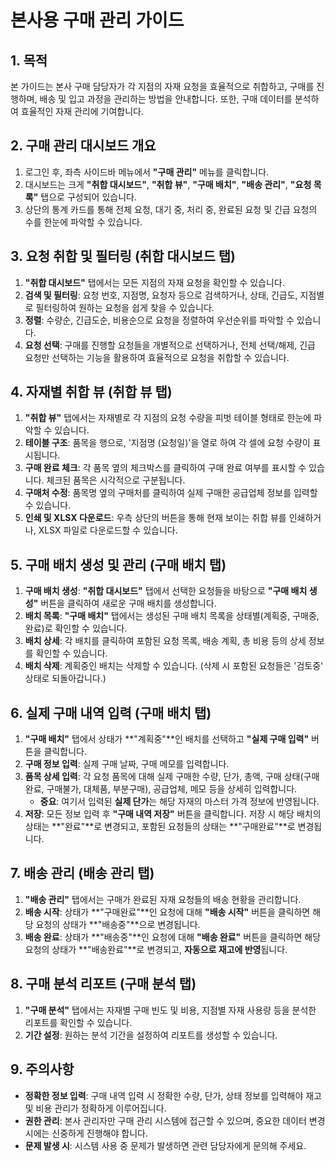 # 본사용 구매 관리 가이드

## 1. 목적

본 가이드는 본사 구매 담당자가 각 지점의 자재 요청을 효율적으로 취합하고, 구매를 진행하며, 배송 및 입고 과정을 관리하는 방법을 안내합니다. 또한, 구매 데이터를 분석하여 효율적인 자재 관리에 기여합니다.

## 2. 구매 관리 대시보드 개요

1.  로그인 후, 좌측 사이드바 메뉴에서 **"구매 관리"** 메뉴를 클릭합니다.
2.  대시보드는 크게 **"취합 대시보드"**, **"취합 뷰"**, **"구매 배치"**, **"배송 관리"**, **"요청 목록"** 탭으로 구성되어 있습니다.
3.  상단의 통계 카드를 통해 전체 요청, 대기 중, 처리 중, 완료된 요청 및 긴급 요청의 수를 한눈에 파악할 수 있습니다.

## 3. 요청 취합 및 필터링 (취합 대시보드 탭)

1.  **"취합 대시보드"** 탭에서는 모든 지점의 자재 요청을 확인할 수 있습니다.
2.  **검색 및 필터링**: 요청 번호, 지점명, 요청자 등으로 검색하거나, 상태, 긴급도, 지점별로 필터링하여 원하는 요청을 쉽게 찾을 수 있습니다.
3.  **정렬**: 수량순, 긴급도순, 비용순으로 요청을 정렬하여 우선순위를 파악할 수 있습니다.
4.  **요청 선택**: 구매를 진행할 요청들을 개별적으로 선택하거나, 전체 선택/해제, 긴급 요청만 선택하는 기능을 활용하여 효율적으로 요청을 취합할 수 있습니다.

## 4. 자재별 취합 뷰 (취합 뷰 탭)

1.  **"취합 뷰"** 탭에서는 자재별로 각 지점의 요청 수량을 피벗 테이블 형태로 한눈에 파악할 수 있습니다.
2.  **테이블 구조**: 품목을 행으로, '지점명 (요청일)'을 열로 하여 각 셀에 요청 수량이 표시됩니다.
3.  **구매 완료 체크**: 각 품목 옆의 체크박스를 클릭하여 구매 완료 여부를 표시할 수 있습니다. 체크된 품목은 시각적으로 구분됩니다.
4.  **구매처 수정**: 품목명 옆의 구매처를 클릭하여 실제 구매한 공급업체 정보를 입력할 수 있습니다.
5.  **인쇄 및 XLSX 다운로드**: 우측 상단의 버튼을 통해 현재 보이는 취합 뷰를 인쇄하거나, XLSX 파일로 다운로드할 수 있습니다.

## 5. 구매 배치 생성 및 관리 (구매 배치 탭)

1.  **구매 배치 생성**: **"취합 대시보드"** 탭에서 선택한 요청들을 바탕으로 **"구매 배치 생성"** 버튼을 클릭하여 새로운 구매 배치를 생성합니다.
2.  **배치 목록**: **"구매 배치"** 탭에서는 생성된 구매 배치 목록을 상태별(계획중, 구매중, 완료)로 확인할 수 있습니다.
3.  **배치 상세**: 각 배치를 클릭하여 포함된 요청 목록, 배송 계획, 총 비용 등의 상세 정보를 확인할 수 있습니다.
4.  **배치 삭제**: 계획중인 배치는 삭제할 수 있습니다. (삭제 시 포함된 요청들은 '검토중' 상태로 되돌아갑니다.)

## 6. 실제 구매 내역 입력 (구매 배치 탭)

1.  **"구매 배치"** 탭에서 상태가 **"계획중"**인 배치를 선택하고 **"실제 구매 입력"** 버튼을 클릭합니다.
2.  **구매 정보 입력**: 실제 구매 날짜, 구매 메모를 입력합니다.
3.  **품목 상세 입력**: 각 요청 품목에 대해 실제 구매한 수량, 단가, 총액, 구매 상태(구매완료, 구매불가, 대체품, 부분구매), 공급업체, 메모 등을 상세히 입력합니다.
    *   **중요**: 여기서 입력된 **실제 단가**는 해당 자재의 마스터 가격 정보에 반영됩니다.
4.  **저장**: 모든 정보 입력 후 **"구매 내역 저장"** 버튼을 클릭합니다. 저장 시 해당 배치의 상태는 **"완료"**로 변경되고, 포함된 요청들의 상태는 **"구매완료"**로 변경됩니다.

## 7. 배송 관리 (배송 관리 탭)

1.  **"배송 관리"** 탭에서는 구매가 완료된 자재 요청들의 배송 현황을 관리합니다.
2.  **배송 시작**: 상태가 **"구매완료"**인 요청에 대해 **"배송 시작"** 버튼을 클릭하면 해당 요청의 상태가 **"배송중"**으로 변경됩니다.
3.  **배송 완료**: 상태가 **"배송중"**인 요청에 대해 **"배송 완료"** 버튼을 클릭하면 해당 요청의 상태가 **"배송완료"**로 변경되고, **자동으로 재고에 반영**됩니다.

## 8. 구매 분석 리포트 (구매 분석 탭)

1.  **"구매 분석"** 탭에서는 자재별 구매 빈도 및 비용, 지점별 자재 사용량 등을 분석한 리포트를 확인할 수 있습니다.
2.  **기간 설정**: 원하는 분석 기간을 설정하여 리포트를 생성할 수 있습니다.

## 9. 주의사항

*   **정확한 정보 입력**: 구매 내역 입력 시 정확한 수량, 단가, 상태 정보를 입력해야 재고 및 비용 관리가 정확하게 이루어집니다.
*   **권한 관리**: 본사 관리자만 구매 관리 시스템에 접근할 수 있으며, 중요한 데이터 변경 시에는 신중하게 진행해야 합니다.
*   **문제 발생 시**: 시스템 사용 중 문제가 발생하면 관련 담당자에게 문의해 주세요.
